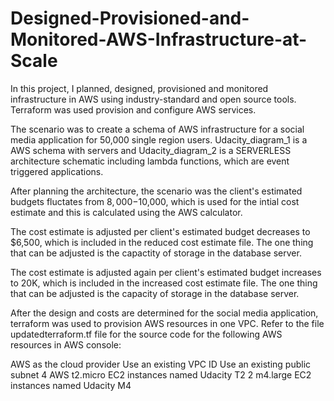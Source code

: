 # Designed-Provisioned-and-Monitored-AWS-Infrastructure-at-Scale
In this project, I planned, designed, provisioned and monitored infrastructure in AWS using industry-standard and open source tools. Terraform was used provision and configure AWS services.

The scenario was to create a schema of AWS infrastructure for a social media application for 50,000 single region users. Udacity_diagram_1 is a AWS schema with servers and Udacity_diagram_2 is a SERVERLESS architecture schematic including lambda functions, which are event triggered applications. 

After planning the architecture, the scenario was the client's estimated budgets fluctates from $8,000-$10,000, which is used for the intial cost estimate and this is calculated using the AWS calculator. 

The cost estimate is adjusted per client's estimated budget decreases to $6,500, which is included in the reduced cost estimate file. The one thing that can be adjusted is the capactity of storage in the database server. 

The cost estimate is adjusted again per client's estimated budget increases to 20K, which is included in the increased cost estimate file. The one thing that can be adjusted is the capacity of storage in the database server.

After the design and costs are determined for the social media application, terraform was used to provision AWS resources in one VPC. Refer to the file updatedterraform.tf file for the source code for the following AWS resources in AWS console:

AWS as the cloud provider
Use an existing VPC ID
Use an existing public subnet
4 AWS t2.micro EC2 instances named Udacity T2
2 m4.large EC2 instances named Udacity M4


